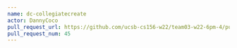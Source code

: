 ```yaml
---
name: dc-collegiatecreate
actor: DannyCoco
pull_request_url: https://github.com/ucsb-cs156-w22/team03-w22-6pm-4/pull/45
pull_request_num: 45
---
```

